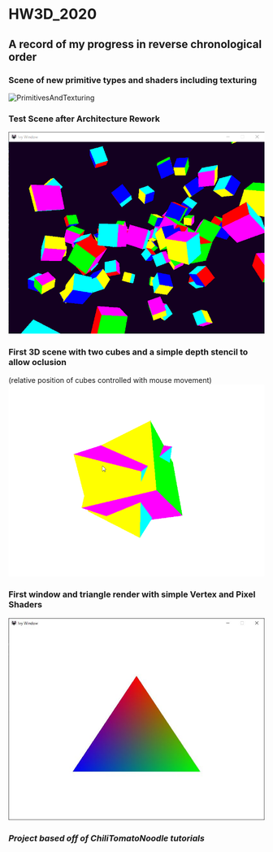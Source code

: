 # HW3D_2020
## A record of my progress in reverse chronological order
### Scene of new primitive types and shaders including texturing
![PrimitivesAndTexturing](Examples/PrimitivesAndTexturing.gif)
### Test Scene after Architecture Rework
![LotsO'Cubes](Examples/LotsOCubes.gif)
### First 3D scene with two cubes and a simple depth stencil to allow oclusion
(relative position of cubes controlled with mouse movement)
![DepthBufferAndCubes](Examples/DepthBuffer.gif)
### First window and triangle render with simple Vertex and Pixel Shaders
![FirstTriangle](Examples/FirstTriangle.JPG)

### *Project based off of ChiliTomatoNoodle tutorials*
